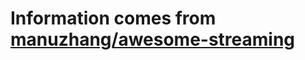 # Information comes from [manuzhang/awesome-streaming](https://github.com/manuzhang/awesome-streaming)

